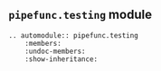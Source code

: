 ## `pipefunc.testing` module

```{eval-rst}
.. automodule:: pipefunc.testing
    :members:
    :undoc-members:
    :show-inheritance:
```
